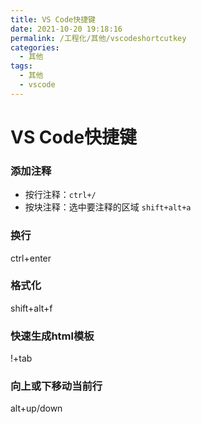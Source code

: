 ```yaml
---
title: VS Code快捷键
date: 2021-10-20 19:18:16
permalink: /工程化/其他/vscodeshortcutkey
categories:
  - 其他
tags:
  - 其他
  - vscode
---
```

# VS Code快捷键

### 添加注释

- 按行注释：`ctrl+/`
- 按块注释：选中要注释的区域 `shift+alt+a`

### 换行

ctrl+enter

### 格式化

shift+alt+f

### 快速生成html模板

!+tab

### 向上或下移动当前行

alt+up/down
